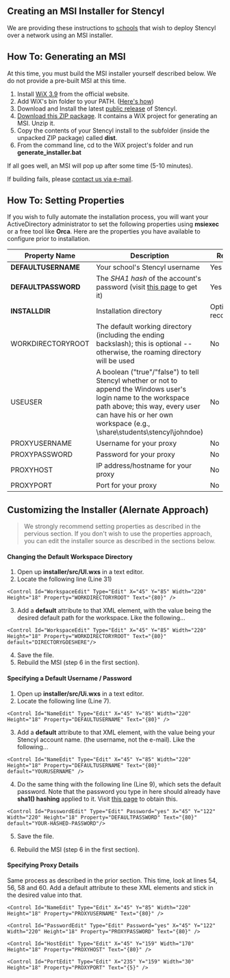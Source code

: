 ## Creating an MSI Installer for Stencyl

We are providing these instructions to [schools](http://www.stencyl.com/education/pricing/) that wish to deploy Stencyl over a network using an MSI installer.


## How To: Generating an MSI

At this time, you must build the MSI installer yourself described below. We do not provide a pre-built MSI at this time.

1. Install [WiX 3.9](https://wix.codeplex.com/releases/view/136891) from the official website.
2. Add WiX's bin folder to your PATH. ([Here's how](https://msdn.microsoft.com/en-us/library/gg513936.aspx))
3. Download and Install the latest [public release](http://www.stencyl.com/download/) of Stencyl. 
4. [Download this ZIP package](http://static.stencyl.com/edukit/Stencyl-MSI-Generator-3.zip). It contains a WiX project for generating an MSI. Unzip it.
5. Copy the contents of your Stencyl install to the subfolder (inside the unpacked ZIP package) called **dist**.
6. From the command line, cd to the WiX project's folder and run **generate_installer.bat**

If all goes well, an MSI will pop up after some time (5-10 minutes).

If building fails, please [contact us via e-mail](http://www.stencyl.com/about/contact/).


## How To: Setting Properties

If you wish to fully automate the installation process, you will want your ActiveDirectory administrator to set the following properties using **msiexec** or a free tool like **Orca**. Here are the properties you have available to configure prior to installation.

Property Name | Description | Required?
--- | --- | ---
**DEFAULTUSERNAME** | Your school's Stencyl username | Yes
**DEFAULTPASSWORD** | The *SHA1 hash* of the account's password (visit [this page](http://www.stencyl.com/users/hashForm) to get it) | Yes
**INSTALLDIR** | Installation directory | Optional but recommended
WORKDIRECTORYROOT | The default working directory (including the ending backslash); this is optional -- otherwise, the roaming directory will be used | No
USEUSER | A boolean ("true"/"false") to tell Stencyl whether or not to append the Windows user's login name to the workspace path above; this way, every user can have his or her own workspace (e.g., \\share\students\stencyl\johndoe) | No
PROXYUSERNAME | Username for your proxy | No
PROXYPASSWORD | Password for your proxy | No
PROXYHOST | IP address/hostname for your proxy | No
PROXYPORT | Port for your proxy | No


## Customizing the Installer (Alernate Approach)

> We strongly recommend setting properties as described in the pervious section. If you don't wish to use the properties approach, you can edit the installer source as described in the sections below.

#### Changing the Default Workspace Directory

1. Open up **installer/src/UI.wxs** in a text editor.
2. Locate the following line (Line 31)

  ```
  <Control Id="WorkspaceEdit" Type="Edit" X="45" Y="85" Width="220" Height="18" Property="WORKDIRECTORYROOT" Text="{80}" />
  ```

3. Add a **default** attribute to that XML element, with the value being the desired default path for the workspace. Like the following...

  ```
  <Control Id="WorkspaceEdit" Type="Edit" X="45" Y="85" Width="220" Height="18" Property="WORKDIRECTORYROOT" Text="{80}" default="DIRECTORYGOESHERE"/>
  ```

4. Save the file.
5. Rebuild the MSI (step 6 in the first section).


#### Specifying a Default Username / Password

1. Open up **installer/src/Ui.wxs** in a text editor.
2. Locate the following line (Line 7).

  ```
  <Control Id="NameEdit" Type="Edit" X="45" Y="85" Width="220" Height="18" Property="DEFAULTUSERNAME" Text="{80}" />
  ```

3. Add a **default** attribute to that XML element, with the value being your Stencyl account name. (the username, not the e-mail). Like the following...

  ```
  <Control Id="NameEdit" Type="Edit" X="45" Y="85" Width="220" Height="18" Property="DEFAULTUSERNAME" Text="{80}" default="YOURUSERNAME" />
  ```

4. Do the same thing with the following line (Line 9), which sets the default password. Note that the password you type in here should already have **sha1() hashing** applied to it. Visit [this page](http://www.stencyl.com/users/hashForm) to obtain this.

  ```
  <Control Id="PasswordEdit" Type="Edit" Password="yes" X="45" Y="122" Width="220" Height="18" Property="DEFAULTPASSWORD" Text="{80}" default="YOUR-HASHED-PASSWORD"/>
  ```

5. Save the file.

6. Rebuild the MSI (step 6 in the first section).


#### Specifying Proxy Details

Same process as described in the prior section. This time, look at lines 54, 56, 58 and 60. Add a default attribute to these XML elements and stick in the desired value into that.

```
<Control Id="NameEdit" Type="Edit" X="45" Y="85" Width="220" Height="18" Property="PROXYUSERNAME" Text="{80}" />
```

```
<Control Id="PasswordEdit" Type="Edit" Password="yes" X="45" Y="122" Width="220" Height="18" Property="PROXYPASSWORD" Text="{80}" />
```

```
<Control Id="HostEdit" Type="Edit" X="45" Y="159" Width="170" Height="18" Property="PROXYHOST" Text="{80}" />
```

```
<Control Id="PortEdit" Type="Edit" X="235" Y="159" Width="30" Height="18" Property="PROXYPORT" Text="{5}" />
```

